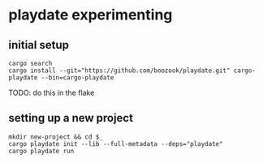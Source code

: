 # playdate experimenting

## initial setup

```console
cargo search
cargo install --git="https://github.com/boozook/playdate.git" cargo-playdate --bin=cargo-playdate
```

TODO: do this in the flake

## setting up a new project

```console
mkdir new-project && cd $_
cargo playdate init --lib --full-metadata --deps="playdate"
cargo playdate run
```
